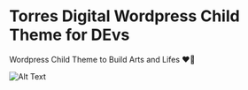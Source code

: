 # Torres Digital Wordpress Child Theme for DEvs
Wordpress Child Theme to Build Arts and Lifes ❤️‍🔥

![Alt Text](https://github.com/atorresbr/torres-digital-wordpress-child-theme/blob/master/img/child-for-devs.gif)
